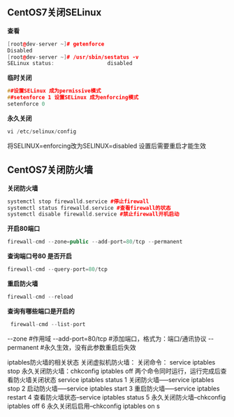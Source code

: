 
## CentOS7关闭SELinux
 **查看**
 ```cpp
[root@dev-server ~]# getenforce
Disabled
[root@dev-server ~]# /usr/sbin/sestatus -v
SELinux status:                 disabled
 ```
 **临时关闭**
 ```cpp
##设置SELinux 成为permissive模式
##setenforce 1 设置SELinux 成为enforcing模式
setenforce 0
 ```
 **永久关闭**
 ```cpp
 vi /etc/selinux/config
 ```
 
 将SELINUX=enforcing改为SELINUX=disabled 
设置后需要重启才能生效


## CentOS7关闭防火墙
**关闭防火墙**
```cpp
systemctl stop firewalld.service #停止firewall
systemctl status firewalld.service #查看firewall的状态
systemctl disable firewalld.service #禁止firewall开机启动
```
**开启80端口**
```cpp
firewall-cmd --zone=public --add-port=80/tcp --permanent
```
**查询端口号80 是否开启**
```cpp
firewall-cmd --query-port=80/tcp
```
**重启防火墙**
```cpp
firewall-cmd --reload
```
**查询有哪些端口是开启的**
```cpp
 firewall-cmd --list-port
```
--zone #作用域
--add-port=80/tcp #添加端口，格式为：端口/通讯协议
--permanent #永久生效，没有此参数重启后失效

iptables防火墙的相关状态 
关闭虚拟机防火墙： 
关闭命令： service iptables stop 
永久关闭防火墙：chkconfig iptables off 
两个命令同时运行，运行完成后查看防火墙关闭状态 
service iptables status 
1 关闭防火墙—–service iptables stop 
2 启动防火墙—–service iptables start 
3 重启防火墙—–service iptables restart 
4 查看防火墙状态–service iptables status 
5 永久关闭防火墙–chkconfig iptables off 
6 永久关闭后启用–chkconfig iptables on
s